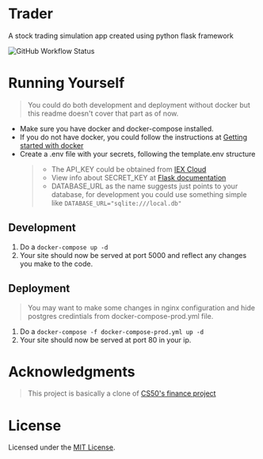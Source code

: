 # Trader

A stock trading simulation app created using python flask framework<br>

![GitHub Workflow Status](https://img.shields.io/github/workflow/status/washbin/trader/Python%20application)

# Running Yourself

> You could do both development and deployment without docker but this readme doesn't cover that part as of now.

- Make sure you have docker and docker-compose installed.
- If you do not have docker, you could follow the instructions at [Getting started with docker](https://www.docker.com/get-started)
- Create a .env file with your secrets, following the template.env structure
  > - The API_KEY could be obtained from [IEX Cloud](https://www.iexcloud.io/)<br>
  > - View info about SECRET_KEY at [Flask documentation](https://flask.palletsprojects.com/en/2.0.x/config/#SECRET_KEY)<br>
  > - DATABASE_URL as the name suggests just points to your database, for development you could use something simple like `DATABASE_URL="sqlite:///local.db"`

## Development

1. Do a `docker-compose up -d`
2. Your site should now be served at port 5000 and reflect any changes you make to the code.

## Deployment

> You may want to make some changes in nginx configuration and hide postgres credintials from docker-compose-prod.yml file.

1. Do a `docker-compose -f docker-compose-prod.yml up -d`
2. Your site should now be served at port 80 in your ip.

# Acknowledgments

> This project is basically a clone of [CS50's finance project](https://finance.cs50.net/)

# License

Licensed under the [MIT License](./LICENSE).
